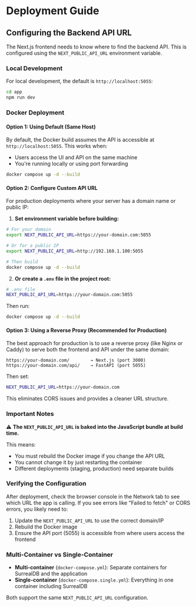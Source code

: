 # Deployment Guide

## Configuring the Backend API URL

The Next.js frontend needs to know where to find the backend API. This is configured using the `NEXT_PUBLIC_API_URL` environment variable.

### Local Development

For local development, the default is `http://localhost:5055`:

```bash
cd app
npm run dev
```

### Docker Deployment

#### Option 1: Using Default (Same Host)

By default, the Docker build assumes the API is accessible at `http://localhost:5055`. This works when:
- Users access the UI and API on the same machine
- You're running locally or using port forwarding

```bash
docker compose up -d --build
```

#### Option 2: Configure Custom API URL

For production deployments where your server has a domain name or public IP:

1. **Set environment variable before building:**

```bash
# For your domain
export NEXT_PUBLIC_API_URL=https://your-domain.com:5055

# Or for a public IP
export NEXT_PUBLIC_API_URL=http://192.168.1.100:5055

# Then build
docker compose up -d --build
```

2. **Or create a `.env` file in the project root:**

```bash
# .env file
NEXT_PUBLIC_API_URL=https://your-domain.com:5055
```

Then run:
```bash
docker compose up -d --build
```

#### Option 3: Using a Reverse Proxy (Recommended for Production)

The best approach for production is to use a reverse proxy (like Nginx or Caddy) to serve both the frontend and API under the same domain:

```
https://your-domain.com/        → Next.js (port 3000)
https://your-domain.com/api/    → FastAPI (port 5055)
```

Then set:
```bash
NEXT_PUBLIC_API_URL=https://your-domain.com
```

This eliminates CORS issues and provides a cleaner URL structure.

### Important Notes

⚠️ **The `NEXT_PUBLIC_API_URL` is baked into the JavaScript bundle at build time.**

This means:
- You must rebuild the Docker image if you change the API URL
- You cannot change it by just restarting the container
- Different deployments (staging, production) need separate builds

### Verifying the Configuration

After deployment, check the browser console in the Network tab to see which URL the app is calling. If you see errors like "Failed to fetch" or CORS errors, you likely need to:

1. Update the `NEXT_PUBLIC_API_URL` to use the correct domain/IP
2. Rebuild the Docker image
3. Ensure the API port (5055) is accessible from where users access the frontend

### Multi-Container vs Single-Container

- **Multi-container** (`docker-compose.yml`): Separate containers for SurrealDB and the application
- **Single-container** (`docker-compose.single.yml`): Everything in one container including SurrealDB

Both support the same `NEXT_PUBLIC_API_URL` configuration.
